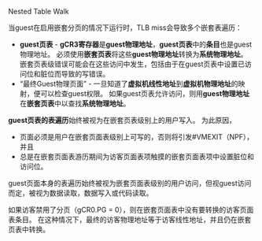 Nested Table Walk

当guest在启用嵌套分页的情况下运行时，TLB miss会导致多个嵌套表遍历：

* **guest页表** - **gCR3寄存器**是**guest物理地址**，**guest页表**中的**条目**也是guest物理地址。 必须使用**嵌套页表**将这些**guest物理地址**转换为**系统物理地址**。 嵌套页表级错误可能会在这些访问中发生，包括由于在guest页表中设置已访问位和脏位而导致的写错误。
* “最终Guest物理页面” - 一旦知道了**虚拟机线性地址**到**虚拟机物理地址**的映射，便可以检查guest权限。 如果guest页表允许访问，则用**guest物理地址**在**嵌套页表**中以查找**系统物理地址**。

**guest页表的表遍历**始终被视为在嵌套页表级别上的用户写入。 为此原因，
* 页面必须是用户在嵌套页面表级别上可写的，否则将引发#VMEXIT（NPF），并且
* 总是在嵌套页面表游历期间为访客页面表项触摸的嵌套页面表项中设置脏位和访问位。

guest页面本身的表遍历始终被视为嵌套页面表级别的用户访问，但视guest访问而定，被视为数据读取，数据写入或代码读取。

如果访客禁用了分页（gCR0.PG = 0），则在嵌套页面表中没有要转换的访客页面表条目。 在这种情况下，最终的访客物理地址等于访客线性地址，并且仍在嵌套页表中转换。